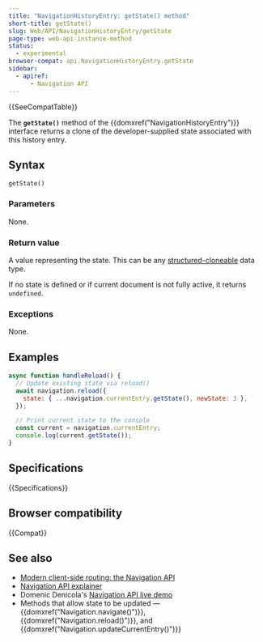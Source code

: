 ```yaml
---
title: "NavigationHistoryEntry: getState() method"
short-title: getState()
slug: Web/API/NavigationHistoryEntry/getState
page-type: web-api-instance-method
status:
  - experimental
browser-compat: api.NavigationHistoryEntry.getState
sidebar:
  - apiref:
      - Navigation API
---
```


{{SeeCompatTable}}

The **`getState()`** method of the {{domxref("NavigationHistoryEntry")}} interface returns a clone of the developer-supplied state associated with this history entry.

## Syntax

```js-nolint
getState()
```

### Parameters

None.

### Return value

A value representing the state. This can be any [structured-cloneable](/en-US/docs/Web/API/Web_Workers_API/Structured_clone_algorithm) data type.

If no state is defined or if current document is not fully active, it returns `undefined`.

### Exceptions

None.

## Examples

```js
async function handleReload() {
  // Update existing state via reload()
  await navigation.reload({
    state: { ...navigation.currentEntry.getState(), newState: 3 },
  });

  // Print current state to the console
  const current = navigation.currentEntry;
  console.log(current.getState());
}
```

## Specifications

{{Specifications}}

## Browser compatibility

{{Compat}}

## See also

- [Modern client-side routing: the Navigation API](https://developer.chrome.com/docs/web-platform/navigation-api/)
- [Navigation API explainer](https://github.com/WICG/navigation-api/blob/main/README.md)
- Domenic Denicola's [Navigation API live demo](https://gigantic-honored-octagon.glitch.me/)
- Methods that allow state to be updated — {{domxref("Navigation.navigate()")}}, {{domxref("Navigation.reload()")}}, and {{domxref("Navigation.updateCurrentEntry()")}}
